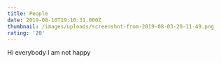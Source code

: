 ```yaml
---
title: People
date: 2019-08-10T19:10:31.000Z
thumbnail: /images/uploads/screenshot-from-2019-08-03-20-11-49.png
rating: '20'
---
```

Hi everybody I am not happy
